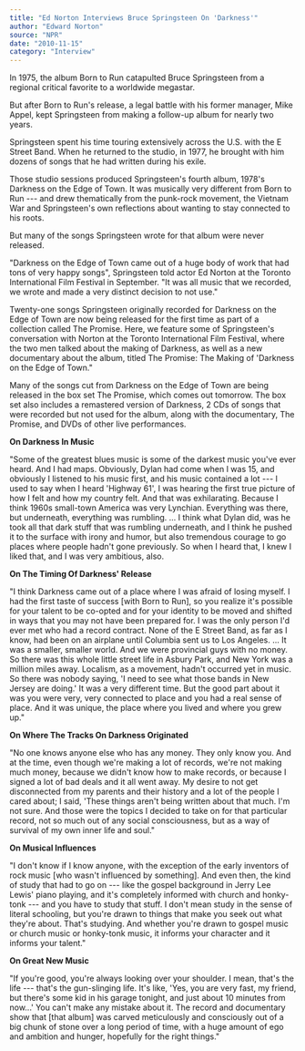 ```yaml
---
title: "Ed Norton Interviews Bruce Springsteen On 'Darkness'"
author: "Edward Norton"
source: "NPR"
date: "2010-11-15"
category: "Interview"
---
```


In 1975, the album Born to Run catapulted Bruce Springsteen from a regional critical favorite to a worldwide megastar.

But after Born to Run's release, a legal battle with his former manager, Mike Appel, kept Springsteen from making a follow-up album for nearly two years.

Springsteen spent his time touring extensively across the U.S. with the E Street Band. When he returned to the studio, in 1977, he brought with him dozens of songs that he had written during his exile.

Those studio sessions produced Springsteen's fourth album, 1978's Darkness on the Edge of Town. It was musically very different from Born to Run --- and drew thematically from the punk-rock movement, the Vietnam War and Springsteen's own reflections about wanting to stay connected to his roots.

But many of the songs Springsteen wrote for that album were never released.

"Darkness on the Edge of Town came out of a huge body of work that had tons of very happy songs", Springsteen told actor Ed Norton at the Toronto International Film Festival in September. "It was all music that we recorded, we wrote and made a very distinct decision to not use."

Twenty-one songs Springsteen originally recorded for Darkness on the Edge of Town are now being released for the first time as part of a collection called The Promise. Here, we feature some of Springsteen's conversation with Norton at the Toronto International Film Festival, where the two men talked about the making of Darkness, as well as a new documentary about the album, titled The Promise: The Making of 'Darkness on the Edge of Town."

Many of the songs cut from Darkness on the Edge of Town are being released in the box set The Promise, which comes out tomorrow. The box set also includes a remastered version of Darkness, 2 CDs of songs that were recorded but not used for the album, along with the documentary, The Promise, and DVDs of other live performances.

**On Darkness In Music**

"Some of the greatest blues music is some of the darkest music you've ever heard. And I had maps. Obviously, Dylan had come when I was 15, and obviously I listened to his music first, and his music contained a lot --- I used to say when I heard 'Highway 61', I was hearing the first true picture of how I felt and how my country felt. And that was exhilarating. Because I think 1960s small-town America was very Lynchian. Everything was there, but underneath, everything was rumbling. ... I think what Dylan did, was he took all that dark stuff that was rumbling underneath, and I think he pushed it to the surface with irony and humor, but also tremendous courage to go places where people hadn't gone previously. So when I heard that, I knew I liked that, and I was very ambitious, also.

**On The Timing Of Darkness' Release**

"I think Darkness came out of a place where I was afraid of losing myself. I had the first taste of success [with Born to Run], so you realize it's possible for your talent to be co-opted and for your identity to be moved and shifted in ways that you may not have been prepared for. I was the only person I'd ever met who had a record contract. None of the E Street Band, as far as I know, had been on an airplane until Columbia sent us to Los Angeles. ... It was a smaller, smaller world. And we were provincial guys with no money. So there was this whole little street life in Asbury Park, and New York was a million miles away. Localism, as a movement, hadn't occurred yet in music. So there was nobody saying, 'I need to see what those bands in New Jersey are doing.' It was a very different time. But the good part about it was you were very, very connected to place and you had a real sense of place. And it was unique, the place where you lived and where you grew up."

**On Where The Tracks On Darkness Originated**

"No one knows anyone else who has any money. They only know you. And at the time, even though we're making a lot of records, we're not making much money, because we didn't know how to make records, or because I signed a lot of bad deals and it all went away. My desire to not get disconnected from my parents and their history and a lot of the people I cared about; I said, 'These things aren't being written about that much. I'm not sure. And those were the topics I decided to take on for that particular record, not so much out of any social consciousness, but as a way of survival of my own inner life and soul."

**On Musical Influences**

"I don't know if I know anyone, with the exception of the early inventors of rock music [who wasn't influenced by something]. And even then, the kind of study that had to go on --- like the gospel background in Jerry Lee Lewis' piano playing, and it's completely informed with church and honky-tonk --- and you have to study that stuff. I don't mean study in the sense of literal schooling, but you're drawn to things that make you seek out what they're about. That's studying. And whether you're drawn to gospel music or church music or honky-tonk music, it informs your character and it informs your talent."

**On Great New Music**

"If you're good, you're always looking over your shoulder. I mean, that's the life --- that's the gun-slinging life. It's like, 'Yes, you are very fast, my friend, but there's some kid in his garage tonight, and just about 10 minutes from now...' You can't make any mistake about it. The record and documentary show that [that album] was carved meticulously and consciously out of a big chunk of stone over a long period of time, with a huge amount of ego and ambition and hunger, hopefully for the right things."